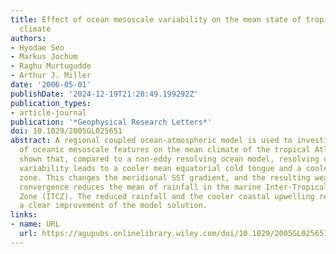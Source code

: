 ```yaml
---
title: Effect of ocean mesoscale variability on the mean state of tropical Atlantic
  climate
authors:
- Hyodae Seo
- Markus Jochum
- Raghu Murtugudde
- Arthur J. Miller
date: '2006-05-01'
publishDate: '2024-12-19T21:28:49.199292Z'
publication_types:
- article-journal
publication: '*Geophysical Research Letters*'
doi: 10.1029/2005GL025651
abstract: A regional coupled ocean‐atmospheric model is used to investigate the effect
  of oceanic mesoscale features on the mean climate of the tropical Atlantic. It is
  shown that, compared to a non‐eddy resolving ocean model, resolving oceanic mesoscale
  variability leads to a cooler mean equatorial cold tongue and a cooler coastal upwelling
  zone. This changes the meridional SST gradient, and the resulting weaker low‐level
  convergence reduces the mean of rainfall in the marine Inter‐Tropical Convergence
  Zone (ITCZ). The reduced rainfall and the cooler coastal upwelling regions represent
  a clear improvement of the model solution.
links:
- name: URL
  url: https://agupubs.onlinelibrary.wiley.com/doi/10.1029/2005GL025651
---
```

